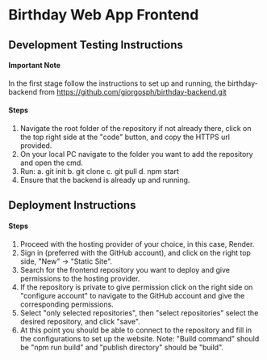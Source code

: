 # Birthday Web App Frontend

## Development Testing Instructions
#### Important Note
In the first stage follow the instructions to set up and running, the birthday-backend from https://github.com/giorgosph/birthday-backend.git

#### Steps
1. Navigate the root folder of the repository if not already there, click on the top right side at the "code" button, and copy the HTTPS url provided.
2. On your local PC navigate to the folder you want to add the repository and open the cmd.
3. Run:
    a. git init
    b. git clone <url>
    c. git pull
    d. npm start
4. Ensure that the backend is already up and running.

## Deployment Instructions 
#### Steps
1. Proceed with the hosting provider of your choice, in this case, Render.
2. Sign in (preferred with the GitHub account), and click on the right top side, "New" -> "Static Site".
3. Search for the frontend repository you want to deploy and give permissions to the hosting provider.
4. If the repository is private to give permission click on the right side on "configure account" to navigate to the GitHub account and give the corresponding permissions.
5. Select "only selected repositories", then "select repositories" select the desired repository, and click "save".
6. At this point you should be able to connect to the repository and fill in the configurations to set up the website.
   Note: "Build command" should be "npm run build" and "publish directory" should be "build". 
